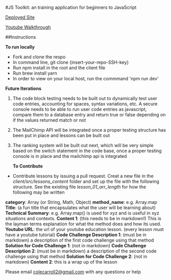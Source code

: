 #JS Toolkit: an training application for beginners to JavaScript

[Deployed Site](https://www.jstoolkit.io)

[Youtube Walkthrough](https://youtu.be/w3dXfNHWhdo)

##Instructions

**To run locally**

* Fork and clone the respo
* In command line, git clone {insert-your-repo-SSH-key}
* Run npm install in the root and the client file
* Run brew install yarn
* In order to view on your local host, run the commmand 'npm run dev'

**Future Iterations**

1. The code block testing needs to be built out to dynamically test user code entries, accounting for spaces, syntax variations, etc. A secure console needs to be able to run user code entries as javascript, compare them to a database entry and return true or false depending on if the values returned match or not
2. The MailChimp API will be integrated once a proper testing structure has been put in place and lessons can be built out
3. The ranking system will be built out next, which will be very simple based on the switch statement in the code base, once a proper testing console is in place and the mailchimp api is integrated

   **To Contribute**

* Contribute lessons by issuing a pull request. Creat a new file in the _client/src/lessons_content_ folder and set up the file with the following structure. See the existing file _lesson_01_arr_length_ for how the following may be written

**category**: Array (or String, Math, Object)
**method_name**: e.g. Array.map
**Title**: (a fun title that encapsulates what the user will be learning about)
**Technical Summary**: e.g. Array.map() is used for xyz and is useful in xyz situations and contexts.
**Content 1**: (this needs to be in markdown!) This is the layman terms explanation for what the method does and how its used.
**Youtube URL**: the url of your youtube education lesson. (every lesson must have a youtube tutorial)
**Code Challenge Description 1**: (must be in markdown) a description of the first code challenge using that method
**Solution for Code Challenge 1**: (not in markdown)
**Code Challenge Description 2**: (must be in markdown) a description of the second code challenge using that method
**Solution for Code Challenge 2**: (not in markdown)
**Content 2**: this is a wrap up of the lesson

Please email colecarroll2@gmail.com with any questions or help
